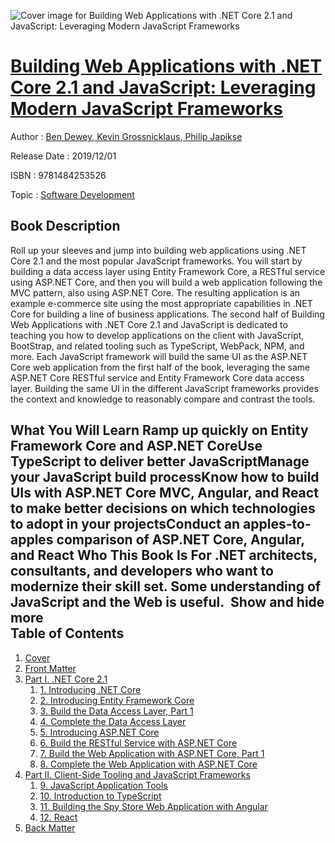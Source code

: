 ![Cover image for Building Web Applications with .NET Core 2.1 and JavaScript: Leveraging Modern JavaScript Frameworks](https://imgdetail.ebookreading.net/cover/cover/20200215/EB9781484253526.jpg)

[Building Web Applications with .NET Core 2.1 and JavaScript: Leveraging Modern JavaScript Frameworks](https://ebookreading.net/view/book/Building+Web+Applications+with+.NET+Core+2.1+and+JavaScript%3A+Leveraging+Modern+JavaScript+Frameworks-EB9781484253526_1.html "Building Web Applications with .NET Core 2.1 and JavaScript: Leveraging Modern JavaScript Frameworks")
====================================================================================================================

Author : [Ben Dewey](https://ebookreading.net/search/author/Ben+Dewey),[ Kevin Grossnicklaus](https://ebookreading.net/search/author/+Kevin+Grossnicklaus),[ Philip Japikse](https://ebookreading.net/search/author/+Philip+Japikse)

Release Date : 2019/12/01

ISBN : 9781484253526

Topic : [Software Development](https://ebookreading.net/search/category/software-development)

Book Description
-----------------

 Roll up your sleeves and jump into building web applications using .NET Core 2.1 and the most popular JavaScript frameworks.
You will start by building a data access layer using Entity Framework Core, a RESTful service using ASP.NET Core, and then you will build a web application following the MVC pattern, also using ASP.NET Core. The resulting application is an example e-commerce site using the most appropriate capabilities in .NET Core for building a line of business applications.
The second half of Building Web Applications with .NET Core 2.1 and JavaScript is dedicated to teaching you how to develop applications on the client with JavaScript, BootStrap, and related tooling such as TypeScript, WebPack, NPM, and more. Each JavaScript framework will build the same UI as the ASP.NET Core web application from the first half of the book, leveraging the same ASP.NET Core RESTful service and Entity Framework Core data access layer. Building the same UI in the different JavaScript frameworks provides the context and knowledge to reasonably compare and contrast the tools.
 

What You Will Learn
Ramp up quickly on Entity Framework Core and ASP.NET CoreUse TypeScript to deliver better JavaScriptManage your JavaScript build processKnow how to build UIs with ASP.NET Core MVC, Angular, and React to make better decisions on which technologies to adopt in your projectsConduct an apples-to-apples comparison of ASP.NET Core, Angular, and React
Who This Book Is For
.NET architects, consultants, and developers who want to modernize their skill set. Some understanding of JavaScript and the Web is useful.  
        Show and hide more                
Table of Contents
-----------------

1. [Cover](https://ebookreading.net/view/book/Building+Web+Applications+with+.NET+Core+2.1+and+JavaScript%3A+Leveraging+Modern+JavaScript+Frameworks-EB9781484253526_1.html)
1. [Front Matter](https://ebookreading.net/view/book/Building+Web+Applications+with+.NET+Core+2.1+and+JavaScript%3A+Leveraging+Modern+JavaScript+Frameworks-EB9781484253526_2.html)
1. [Part I. .NET Core 2.1](https://ebookreading.net/view/book/Building+Web+Applications+with+.NET+Core+2.1+and+JavaScript%3A+Leveraging+Modern+JavaScript+Frameworks-EB9781484253526_3.html)
    1. [1. Introducing .NET Core](https://ebookreading.net/view/book/Building+Web+Applications+with+.NET+Core+2.1+and+JavaScript%3A+Leveraging+Modern+JavaScript+Frameworks-EB9781484253526_4.html)
    1. [2. Introducing Entity Framework Core](https://ebookreading.net/view/book/Building+Web+Applications+with+.NET+Core+2.1+and+JavaScript%3A+Leveraging+Modern+JavaScript+Frameworks-EB9781484253526_5.html)
    1. [3. Build the Data Access Layer, Part 1](https://ebookreading.net/view/book/Building+Web+Applications+with+.NET+Core+2.1+and+JavaScript%3A+Leveraging+Modern+JavaScript+Frameworks-EB9781484253526_6.html)
    1. [4. Complete the Data Access Layer](https://ebookreading.net/view/book/Building+Web+Applications+with+.NET+Core+2.1+and+JavaScript%3A+Leveraging+Modern+JavaScript+Frameworks-EB9781484253526_7.html)
    1. [5. Introducing ASP.NET Core](https://ebookreading.net/view/book/Building+Web+Applications+with+.NET+Core+2.1+and+JavaScript%3A+Leveraging+Modern+JavaScript+Frameworks-EB9781484253526_8.html)
    1. [6. Build the RESTful Service with ASP.NET Core](https://ebookreading.net/view/book/Building+Web+Applications+with+.NET+Core+2.1+and+JavaScript%3A+Leveraging+Modern+JavaScript+Frameworks-EB9781484253526_9.html)
    1. [7. Build the Web Application with ASP.NET Core, Part 1](https://ebookreading.net/view/book/Building+Web+Applications+with+.NET+Core+2.1+and+JavaScript%3A+Leveraging+Modern+JavaScript+Frameworks-EB9781484253526_10.html)
    1. [8. Complete the Web Application with ASP.NET Core](https://ebookreading.net/view/book/Building+Web+Applications+with+.NET+Core+2.1+and+JavaScript%3A+Leveraging+Modern+JavaScript+Frameworks-EB9781484253526_11.html)
1. [Part II. Client-Side Tooling and JavaScript Frameworks](https://ebookreading.net/view/book/Building+Web+Applications+with+.NET+Core+2.1+and+JavaScript%3A+Leveraging+Modern+JavaScript+Frameworks-EB9781484253526_12.html)
    1. [9. JavaScript Application Tools](https://ebookreading.net/view/book/Building+Web+Applications+with+.NET+Core+2.1+and+JavaScript%3A+Leveraging+Modern+JavaScript+Frameworks-EB9781484253526_13.html)
    1. [10. Introduction to TypeScript](https://ebookreading.net/view/book/Building+Web+Applications+with+.NET+Core+2.1+and+JavaScript%3A+Leveraging+Modern+JavaScript+Frameworks-EB9781484253526_14.html)
    1. [11. Building the Spy Store Web Application with Angular](https://ebookreading.net/view/book/Building+Web+Applications+with+.NET+Core+2.1+and+JavaScript%3A+Leveraging+Modern+JavaScript+Frameworks-EB9781484253526_15.html)
    1. [12. React](https://ebookreading.net/view/book/Building+Web+Applications+with+.NET+Core+2.1+and+JavaScript%3A+Leveraging+Modern+JavaScript+Frameworks-EB9781484253526_16.html)
1. [Back Matter](https://ebookreading.net/view/book/Building+Web+Applications+with+.NET+Core+2.1+and+JavaScript%3A+Leveraging+Modern+JavaScript+Frameworks-EB9781484253526_17.html)
